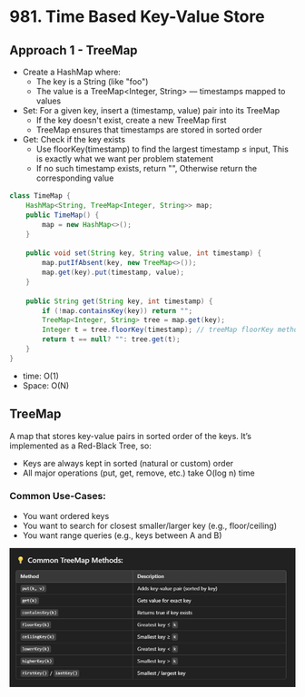 # 981. Time Based Key-Value Store

## Approach 1 - TreeMap

- Create a HashMap where:
    - The key is a String (like "foo")
    - The value is a TreeMap<Integer, String> — timestamps mapped to values
- Set: For a given key, insert a (timestamp, value) pair into its TreeMap
    - If the key doesn't exist, create a new TreeMap first
    - TreeMap ensures that timestamps are stored in sorted order
- Get: Check if the key exists
    - Use floorKey(timestamp) to find the largest timestamp ≤ input, This is exactly what we want per problem statement
    - If no such timestamp exists, return "", Otherwise return the corresponding value

```java
class TimeMap {
    HashMap<String, TreeMap<Integer, String>> map;
    public TimeMap() {
        map = new HashMap<>();
    }
    
    public void set(String key, String value, int timestamp) {
        map.putIfAbsent(key, new TreeMap<>());
        map.get(key).put(timestamp, value);
    }
    
    public String get(String key, int timestamp) {
        if (!map.containsKey(key)) return "";
        TreeMap<Integer, String> tree = map.get(key);
        Integer t = tree.floorKey(timestamp); // treeMap floorKey method returns Integer not int, as it can also return null, but int cannot be null
        return t == null? "": tree.get(t);
    }
}
```

- time: O(1)
- Space: O(N)


## TreeMap

A map that stores key-value pairs in sorted order of the keys. It’s implemented as a Red-Black Tree, so:
- Keys are always kept in sorted (natural or custom) order
- All major operations (put, get, remove, etc.) take O(log n) time

### Common Use-Cases:
- You want ordered keys
- You want to search for closest smaller/larger key (e.g., floor/ceiling)
- You want range queries (e.g., keys between A and B)

![alt text](image-18.png)
